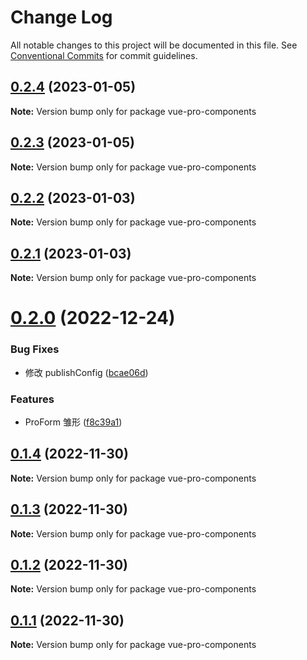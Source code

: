 # Change Log

All notable changes to this project will be documented in this file.
See [Conventional Commits](https://conventionalcommits.org) for commit guidelines.

## [0.2.4](https://github.com/cumt-robin/vue-pro-components/compare/vue-pro-components@0.2.3...vue-pro-components@0.2.4) (2023-01-05)

**Note:** Version bump only for package vue-pro-components

## [0.2.3](https://github.com/cumt-robin/vue-pro-components/compare/vue-pro-components@0.2.2...vue-pro-components@0.2.3) (2023-01-05)

**Note:** Version bump only for package vue-pro-components

## [0.2.2](https://github.com/cumt-robin/vue-pro-components/compare/vue-pro-components@0.2.1...vue-pro-components@0.2.2) (2023-01-03)

**Note:** Version bump only for package vue-pro-components

## [0.2.1](https://github.com/cumt-robin/vue-pro-components/compare/vue-pro-components@0.2.0...vue-pro-components@0.2.1) (2023-01-03)

**Note:** Version bump only for package vue-pro-components

# [0.2.0](https://github.com/cumt-robin/vue-pro-components/compare/vue-pro-components@0.1.4...vue-pro-components@0.2.0) (2022-12-24)

### Bug Fixes

-   修改 publishConfig ([bcae06d](https://github.com/cumt-robin/vue-pro-components/commit/bcae06d05fc8c8f80426f232f4d70e99baef76fc))

### Features

-   ProForm 雏形 ([f8c39a1](https://github.com/cumt-robin/vue-pro-components/commit/f8c39a1c3e2d26036cd3a31d7fd8b3802d7b50da))

## [0.1.4](https://github.com/cumt-robin/vue-pro-components/compare/vue-pro-components@0.1.3...vue-pro-components@0.1.4) (2022-11-30)

**Note:** Version bump only for package vue-pro-components

## [0.1.3](https://github.com/cumt-robin/vue-pro-components/compare/vue-pro-components@0.1.2...vue-pro-components@0.1.3) (2022-11-30)

**Note:** Version bump only for package vue-pro-components

## [0.1.2](https://github.com/cumt-robin/vue-pro-components/compare/vue-pro-components@0.1.1...vue-pro-components@0.1.2) (2022-11-30)

**Note:** Version bump only for package vue-pro-components

## [0.1.1](https://github.com/cumt-robin/vue-pro-components/compare/vue-pro-components@0.1.0...vue-pro-components@0.1.1) (2022-11-30)

**Note:** Version bump only for package vue-pro-components
